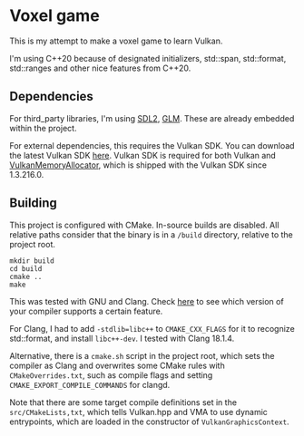 # Voxel game

This is my attempt to make a voxel game to learn Vulkan.

I'm using C++20 because of designated initializers, std::span, std::format, std::ranges and other nice features from C++20.

## Dependencies
For third_party libraries, I'm using [SDL2](https://www.libsdl.org/), [GLM](https://github.com/g-truc/glm). These are already embedded within the project.

For external dependencies, this requires the Vulkan SDK. You can download the latest Vulkan SDK [here](https://www.lunarg.com/vulkan-sdk/).
Vulkan SDK is required for both Vulkan and [VulkanMemoryAllocator](https://gpuopen.com/vulkan-memory-allocator/), which is shipped with the Vulkan SDK since 1.3.216.0.

## Building
This project is configured with CMake. In-source builds are disabled. All relative paths consider that the binary is in a `/build` directory, relative to the project root.

```
mkdir build
cd build
cmake ..
make
```

This was tested with GNU and Clang.
Check [here](https://en.cppreference.com/w/cpp/compiler_support#C.2B.2B20_library_features) to see which version of your compiler supports a certain feature.

For Clang, I had to add `-stdlib=libc++` to `CMAKE_CXX_FLAGS` for it to recognize std::format, and install `libc++-dev`. I tested with Clang 18.1.4.

Alternative, there is a `cmake.sh` script in the project root, which sets the compiler as Clang and overwrites some CMake rules with `CMakeOverrides.txt`, such as compile flags and setting `CMAKE_EXPORT_COMPILE_COMMANDS` for clangd.

Note that there are some target compile definitions set in the `src/CMakeLists,txt`, which tells Vulkan.hpp and VMA to use dynamic entrypoints, which are loaded in the constructor of `VulkanGraphicsContext`.
